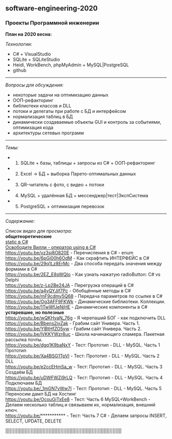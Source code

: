 ## software-engineering-2020
### Проекты Программной инженерии


__План на 2020 весна:__  

_Технологии:_  
* C# + VisualStudio  
* SQLite + SQLiteStudio  
* Heidi, WorkBench, phpMyAdmin + MySQL|PostgreSQL  
* github  

---  

_Вопросы для обсуждения:_
* некоторые задачи на оптимизацию данных
* ООП-рефакторинг
* библиотеки классов и DLL
* потоки и делегаты при работе с БД и интерфейсом
* нормализация таблиц в БД
* динамически создаваемые объекты GUI и контроль за событиями, оптимизация кода
* архитектуры сетевых программ

---  

_Темы:_
* 1) SQLite + базы, таблицы + запросы из C# + ООП-рефакторинг
* 2) Excel -> БД + выборка Парето-оптимальных данных
* 3) QR-читатель с фото, с видео + потоки
* 4) MySQL + удалённая БД + мессенджер|тест|ЭкспСистема
* 5) PostgreSQL + оптимизация перевозок

---  

_Содержание:_




_Список видео для просмотра:_  
__общетеоретические__  
[static в C#](https://youtu.be/Lh6b6NsWFys)   
[Освободите Вилли - оператор using в C#](https://youtu.be/VDSOvAuhwlo)   
https://youtu.be/vz3sj8O820E	- Перечисления в C# - enum  
https://youtu.be/6pGj00h6OdM	- Как скрафтить ИНТЕРФЕЙС в C#  
https://youtu.be/29q1Lz8ErMc	- Два способа передать значения между формами в C#  
https://youtu.be/2EZ_E8sWQIo	- Как узнать нажатую radioButton: C# vs Delphi  
https://youtu.be/z-Lp2Be24JA	- Перегрузка операций в C#  
https://youtu.be/a4yQYJjf7Pc	- Обобщённые методы в C#  
https://youtu.be/mF9cdmv5Q68	- Передача параметров по ссылке в C#  
https://youtu.be/Og3AFF9FKWk	- Динамические библиотеки. Коллекции.  
https://youtu.be/1TwWfJeNjHE	- Динамические компоненты в C#  
__устаревшие, но полезные__  
https://youtu.be/wQKHyaN_76g	- Я черепаший БОГ - как подключить DLL  
https://youtu.be/Bbens2jvZak	- Грабим сайт Универа. Часть 1.  
https://youtu.be/YlBtHfZO5yw	- Грабим сайт Универа. Часть 2.  
https://youtu.be/lVKKYWzr8uc	- Школа начинающего спамера. Пакетная рассылка почты.  
https://youtu.be/dgq1K9baNxY	- Тест: Прототип - DLL - MySQL. Часть 1 Прототип  
https://youtu.be/Xa4BSG1TpVI	- Тест: Прототип - DLL - MySQL. Часть 2 DLL  
https://youtu.be/e2ccEHmSa_w	- Тест: Прототип - DLL - MySQL. Часть 3 Создаём БД  
https://youtu.be/uDWFWZi9rLQ	- Тест: Прототип - DLL - MySQL. Часть 4 Подключаем БД  
https://youtu.be/_1mGN7vWw7I	- Тест: Прототип - DLL - MySQL. Часть 5 Переносим дамп БД на Хостинг  
https://youtu.be/OcouGiTxEe8	- Тест: Часть 6 MySQL+WorkBench - Делаем несколько таблиц и связываем их, нормализация, внешний ключ.  
https://youtu.be/***********	- Тест: Часть 7 C# - Делаем запросы INSERT, SELECT, UPDATE, DELETE  
   
   
||||||||||||||||||||||||||||||||||||||||||||||||||||||||||||||||||||||||||||||   
